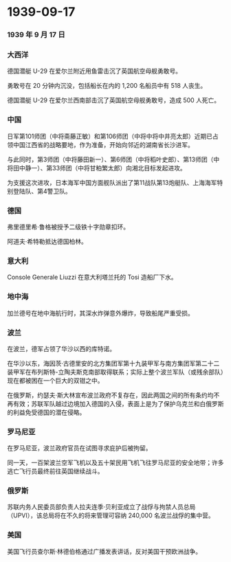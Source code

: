 # 1939-09-17

### 1939 年 9 月 17 日

### 大西洋

德国潜艇 U-29 在爱尔兰附近用鱼雷击沉了英国航空母舰勇敢号。

勇敢号在 20 分钟内沉没，包括船长在内的 1,200 名船员中有 518 人丧生。

德国潜艇 U-29 在爱尔兰西南部击沉了英国航空母舰勇敢号，造成 500 人死亡。

### 中国

日军第101师团（中将斋藤正敏）和第106师团（中将中将中井亮太郎）近期已占领中国江西省的战略要地，作为准备，开始向邻近的湖南省长沙进军。

与此同时，第3师团（中将藤田新一）、第6师团（中将稻叶史郎）、第13师团（中将田中静一）、第33师团（中将甘粕繁太郎）向湘北目标发起进攻。

为支援这次进攻，日本海军中国方面舰队派出了第11战队第13炮艇队、上海海军特别登陆队、第4警卫队。

### 德国

弗里德里希·鲁格被授予二级铁十字勋章扣环。

阿道夫·希特勒抵达德国柏林。

### 意大利

Console Generale Liuzzi 在意大利塔兰托的 Tosi 造船厂下水。

### 地中海

加兰德号在地中海航行时，其深水炸弹意外爆炸，导致船尾严重受损。

### 波兰

在波兰，德军占领了华沙以西的库特诺。

在华沙以东，海因茨·古德里安的北方集团军第十九装甲军与南方集团军第二十二装甲军在布列斯特-立陶夫斯克南部取得联系；实际上整个波兰军队（或残余部队）现在都被困在一个巨大的双钳之中。

在俄罗斯，约瑟夫·斯大林宣布波兰政府不复存在，因此两国之间的所有条约均不再有效；苏联军队越过边境加入德国的入侵，表面上是为了保护乌克兰和白俄罗斯的利益免受德国的潜在侵略。

### 罗马尼亚

在罗马尼亚，波兰政府官员在试图寻求庇护后被拘留。

同一天，一百架波兰空军飞机以及五十架民用飞机飞往罗马尼亚的安全地带；许多逃亡飞行员最终前往英国继续战斗。

### 俄罗斯

苏联内务人民委员部负责人拉夫连季·贝利亚成立了战俘与拘禁人员总局（UPVI），该总局将在不久的将来管理可容纳
240,000 名波兰战俘的集中营。

### 美国

美国飞行员查尔斯·林德伯格通过广播发表讲话，反对美国干预欧洲战争。